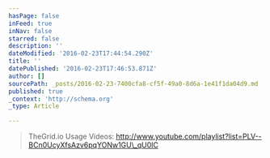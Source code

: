 ```yaml
---
hasPage: false
inFeed: true
inNav: false
starred: false
description: ''
dateModified: '2016-02-23T17:44:54.290Z'
title: ''
datePublished: '2016-02-23T17:46:53.871Z'
author: []
sourcePath: _posts/2016-02-23-7400cfa8-cf5f-49a0-8d6a-1e41f1da04d9.md
published: true
_context: 'http://schema.org'
_type: Article

---
```

> TheGrid.io Usage Videos: http://www.youtube.com/playlist?list=PLV--BCn0UcyXfsAzv6pqYONw1GU\_qU0lC